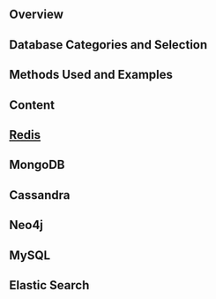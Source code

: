 ## Overview

## Database Categories and Selection

## Methods Used and Examples

## Content

## [Redis](Redis/Redis_Main.md)

## MongoDB

## Cassandra

## Neo4j

## MySQL

## Elastic Search
